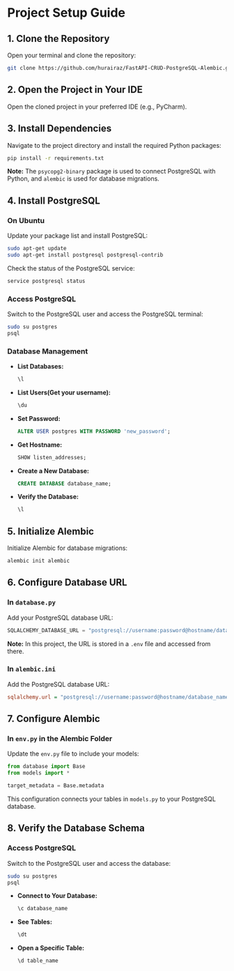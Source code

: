 # Project Setup Guide

## 1. Clone the Repository

Open your terminal and clone the repository:

```sh
git clone https://github.com/hurairaz/FastAPI-CRUD-PostgreSQL-Alembic.git
```

## 2. Open the Project in Your IDE

Open the cloned project in your preferred IDE (e.g., PyCharm).

## 3. Install Dependencies

Navigate to the project directory and install the required Python packages:

```sh
pip install -r requirements.txt
```

**Note:** The `psycopg2-binary` package is used to connect PostgreSQL with Python, and `alembic` is used for database migrations.

## 4. Install PostgreSQL

### On Ubuntu

Update your package list and install PostgreSQL:

```sh
sudo apt-get update
sudo apt-get install postgresql postgresql-contrib
```

Check the status of the PostgreSQL service:

```sh
service postgresql status
```

### Access PostgreSQL

Switch to the PostgreSQL user and access the PostgreSQL terminal:

```sh
sudo su postgres
psql
```

### Database Management

- **List Databases:**

  ```sh
  \l
  ```

- **List Users(Get your username):**

  ```sh
  \du
  ```

- **Set Password:**

  ```sql
  ALTER USER postgres WITH PASSWORD 'new_password';
  ```

- **Get Hostname:**

  ```sql
  SHOW listen_addresses;
  ```

- **Create a New Database:**

  ```sql
  CREATE DATABASE database_name;
  ```

- **Verify the Database:**

  ```sh
  \l
  ```

## 5. Initialize Alembic

Initialize Alembic for database migrations:

```sh
alembic init alembic
```

## 6. Configure Database URL

### In `database.py`

Add your PostgreSQL database URL:

```python
SQLALCHEMY_DATABASE_URL = "postgresql://username:password@hostname/database_name"
```

**Note:** In this project, the URL is stored in a `.env` file and accessed from there.

### In `alembic.ini`

Add the PostgreSQL database URL:

```ini
sqlalchemy.url = "postgresql://username:password@hostname/database_name"
```

## 7. Configure Alembic

### In `env.py` in the Alembic Folder

Update the `env.py` file to include your models:

```python
from database import Base
from models import *

target_metadata = Base.metadata
```

This configuration connects your tables in `models.py` to your PostgreSQL database.

## 8. Verify the Database Schema

### Access PostgreSQL

Switch to the PostgreSQL user and access the database:

```sh
sudo su postgres
psql
```

- **Connect to Your Database:**

  ```sh
  \c database_name
  ```

- **See Tables:**

  ```sh
  \dt
  ```

- **Open a Specific Table:**

  ```sh
  \d table_name
  ```
